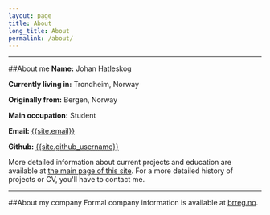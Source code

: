 ```yaml
---
layout: page
title: About
long_title: About
permalink: /about/
---
```

---

##About me
**Name:** Johan Hatleskog

**Currently living in:** Trondheim, Norway

**Originally from:** Bergen, Norway

**Main occupation:** Student

**Email:** [{{site.email}}](mailto:{{site.email}})

**Github:** [{{site.github_username}}](https://github.com/{{site.github_username}})

More detailed information about current projects and education are available at [the main page of this site](/). For a more detailed history of projects or CV, you'll have to contact me.

---

##About my company
Formal company information is available at [brreg.no](http://w2.brreg.no/enhet/sok/detalj.jsp?orgnr=996142531).